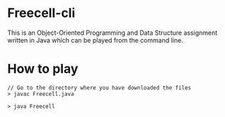 # Freecell-cli

This is an Object-Oriented Programming and Data Structure assignment written in Java which can be played from the command line.

# How to play

```
// Go to the directory where you have downloaded the files
> javac Freecell.java

> java Freecell 

```